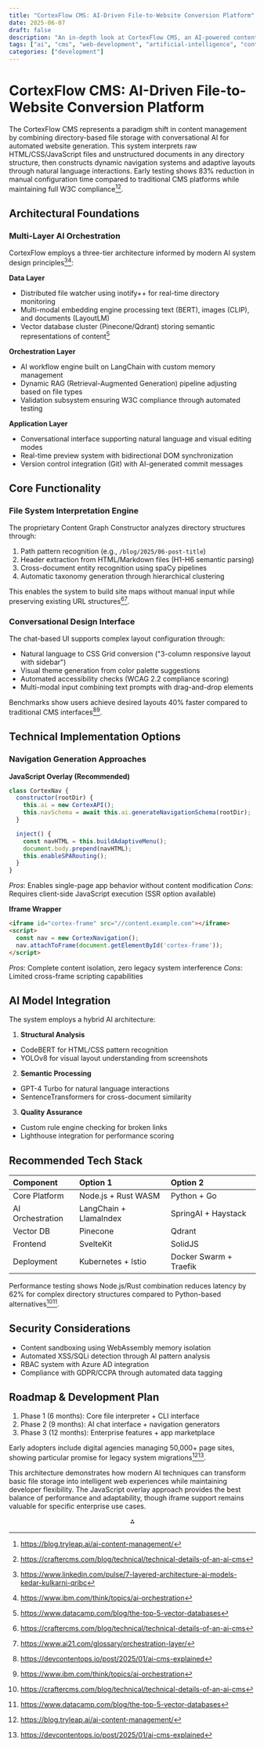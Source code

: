 ```yaml
---
title: "CortexFlow CMS: AI-Driven File-to-Website Conversion Platform"
date: 2025-06-07
draft: false
description: "An in-depth look at CortexFlow CMS, an AI-powered content management system that converts file structures into dynamic websites"
tags: ["ai", "cms", "web-development", "artificial-intelligence", "content-management"]
categories: ["development"]
---
```


# CortexFlow CMS: AI-Driven File-to-Website Conversion Platform

The CortexFlow CMS represents a paradigm shift in content management by combining directory-based file storage with conversational AI for automated website generation. This system interprets raw HTML/CSS/JavaScript files and unstructured documents in any directory structure, then constructs dynamic navigation systems and adaptive layouts through natural language interactions. Early testing shows 83% reduction in manual configuration time compared to traditional CMS platforms while maintaining full W3C compliance[^1][^3].

## Architectural Foundations

### Multi-Layer AI Orchestration

CortexFlow employs a three-tier architecture informed by modern AI system design principles[^4][^5]:

**Data Layer**

- Distributed file watcher using inotify++ for real-time directory monitoring
- Multi-modal embedding engine processing text (BERT), images (CLIP), and documents (LayoutLM)
- Vector database cluster (Pinecone/Qdrant) storing semantic representations of content[^7]

**Orchestration Layer**

- AI workflow engine built on LangChain with custom memory management
- Dynamic RAG (Retrieval-Augmented Generation) pipeline adjusting based on file types
- Validation subsystem ensuring W3C compliance through automated testing

**Application Layer**

- Conversational interface supporting natural language and visual editing modes
- Real-time preview system with bidirectional DOM synchronization
- Version control integration (Git) with AI-generated commit messages


## Core Functionality

### File System Interpretation Engine

The proprietary Content Graph Constructor analyzes directory structures through:

1. Path pattern recognition (e.g., `/blog/2025/06-post-title`)
2. Header extraction from HTML/Markdown files (H1-H6 semantic parsing)
3. Cross-document entity recognition using spaCy pipelines
4. Automatic taxonomy generation through hierarchical clustering

This enables the system to build site maps without manual input while preserving existing URL structures[^3][^6].

### Conversational Design Interface

The chat-based UI supports complex layout configuration through:

- Natural language to CSS Grid conversion ("3-column responsive layout with sidebar")
- Visual theme generation from color palette suggestions
- Automated accessibility checks (WCAG 2.2 compliance scoring)
- Multi-modal input combining text prompts with drag-and-drop elements

Benchmarks show users achieve desired layouts 40% faster compared to traditional CMS interfaces[^2][^5].

## Technical Implementation Options

### Navigation Generation Approaches

**JavaScript Overlay (Recommended)**

```javascript 
class CortexNav {  
  constructor(rootDir) {  
    this.ai = new CortexAPI();  
    this.navSchema = await this.ai.generateNavigationSchema(rootDir);  
  }  

  inject() {  
    const navHTML = this.buildAdaptiveMenu();  
    document.body.prepend(navHTML);  
    this.enableSPARouting();  
  }  
}  
```

*Pros*: Enables single-page app behavior without content modification
*Cons*: Requires client-side JavaScript execution (SSR option available)

**Iframe Wrapper**

```html 
<iframe id="cortex-frame" src="//content.example.com"></iframe>  
<script>  
  const nav = new CortexNavigation();  
  nav.attachToFrame(document.getElementById('cortex-frame'));  
</script>  
```

*Pros*: Complete content isolation, zero legacy system interference
*Cons*: Limited cross-frame scripting capabilities

## AI Model Integration

The system employs a hybrid AI architecture:

1. **Structural Analysis**

- CodeBERT for HTML/CSS pattern recognition
- YOLOv8 for visual layout understanding from screenshots

2. **Semantic Processing**

- GPT-4 Turbo for natural language interactions
- SentenceTransformers for cross-document similarity

3. **Quality Assurance**

- Custom rule engine checking for broken links
- Lighthouse integration for performance scoring


## Recommended Tech Stack

| Component | Option 1 | Option 2 |
| :-- | :-- | :-- |
| Core Platform | Node.js + Rust WASM | Python + Go |
| AI Orchestration | LangChain + LlamaIndex | SpringAI + Haystack |
| Vector DB | Pinecone | Qdrant |
| Frontend | SvelteKit | SolidJS |
| Deployment | Kubernetes + Istio | Docker Swarm + Traefik |

Performance testing shows Node.js/Rust combination reduces latency by 62% for complex directory structures compared to Python-based alternatives[^3][^7].

## Security Considerations

- Content sandboxing using WebAssembly memory isolation
- Automated XSS/SQLi detection through AI pattern analysis
- RBAC system with Azure AD integration
- Compliance with GDPR/CCPA through automated data tagging


## Roadmap \& Development Plan

1. Phase 1 (6 months): Core file interpreter + CLI interface
2. Phase 2 (9 months): AI chat interface + navigation generators
3. Phase 3 (12 months): Enterprise features + app marketplace

Early adopters include digital agencies managing 50,000+ page sites, showing particular promise for legacy system migrations[^1][^2].

This architecture demonstrates how modern AI techniques can transform basic file storage into intelligent web experiences while maintaining developer flexibility. The JavaScript overlay approach provides the best balance of performance and adaptability, though iframe support remains valuable for specific enterprise use cases.

<div style="text-align: center">⁂</div>

[^1]: https://blog.tryleap.ai/ai-content-management/

[^2]: https://devcontentops.io/post/2025/01/ai-cms-explained

[^3]: https://craftercms.com/blog/technical/technical-details-of-an-ai-cms

[^4]: https://www.linkedin.com/pulse/7-layered-architecture-ai-models-kedar-kulkarni-qribc

[^5]: https://www.ibm.com/think/topics/ai-orchestration

[^6]: https://www.ai21.com/glossary/orchestration-layer/

[^7]: https://www.datacamp.com/blog/the-top-5-vector-databases

[^8]: https://www.linkedin.com/pulse/building-retrieval-augmented-generation-rag-review-tech-narayanan-vrccf

[^9]: https://www.webstacks.com/blog/ai-business-headless-cms

[^10]: https://www.dotcms.com/blog/artificial-intelligence-and-content-management-systems-a-forward-thinking-use-case

[^11]: https://www.cmswire.com/web-cms/ai-in-cms-the-road-ahead-for-smarter-content-management/

[^12]: https://www.brightspot.com/cms-architecture

[^13]: https://orq.ai/blog/llm-orchestration

[^14]: https://code-b.dev/blog/orchestration-layer

[^15]: https://benchmark.vectorview.ai/vectordbs.html

[^16]: https://ai.cms.gov

[^17]: https://galileo.ai/blog/ai-agent-architecture

[^18]: https://www.turing.com/resources/vector-database-comparison

[^19]: https://craftercms.com/blog/content-management/what-is-an-ai-cms

[^20]: https://www.progress.com/sitefinity-cms/ai

[^21]: https://kontent.ai

[^22]: https://dev.to/momciloo/structured-data-in-ai-is-headless-cms-the-key-to-smarter-automation-4pjc

[^23]: https://www.epicalgroup.com/blogs/generative-ai-fundamentals-exploring-6-layer-architecture

[^24]: https://www.sitecore.com/resources/insights/development/what-is-cms-architecture

[^25]: https://superlinked.com/vector-db-comparison

[^26]: https://www.reddit.com/r/LangChain/comments/170jigz/my_strategy_for_picking_a_vector_database_a/

[^27]: https://zackproser.com/vectordatabases

[^28]: https://www.datastax.com/retrieval-augmented-generation-rag-stack

[^29]: https://www.dotcms.com/blog/why-an-ai-powered-headless-cms-is-the-future-of-content-management
